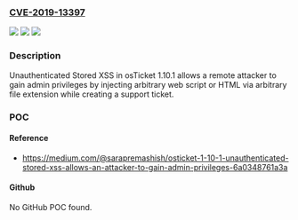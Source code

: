 ### [CVE-2019-13397](https://cve.mitre.org/cgi-bin/cvename.cgi?name=CVE-2019-13397)
![](https://img.shields.io/static/v1?label=Product&message=n%2Fa&color=blue)
![](https://img.shields.io/static/v1?label=Version&message=n%2Fa&color=blue)
![](https://img.shields.io/static/v1?label=Vulnerability&message=n%2Fa&color=brighgreen)

### Description

Unauthenticated Stored XSS in osTicket 1.10.1 allows a remote attacker to gain admin privileges by injecting arbitrary web script or HTML via arbitrary file extension while creating a support ticket.

### POC

#### Reference
- https://medium.com/@sarapremashish/osticket-1-10-1-unauthenticated-stored-xss-allows-an-attacker-to-gain-admin-privileges-6a0348761a3a

#### Github
No GitHub POC found.

